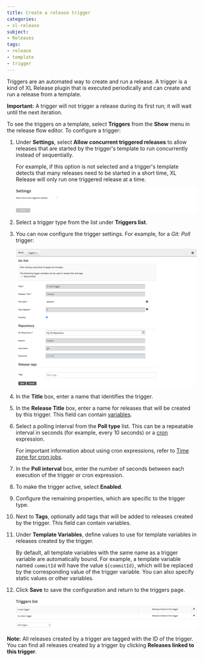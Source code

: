 ```yaml
---
title: Create a release trigger
categories:
- xl-release
subject:
- Releases
tags:
- release
- template
- trigger
---
```


Triggers are an automated way to create and run a release. A trigger is a kind of XL Release plugin that is executed periodically and can create and run a release from a template.

**Important:** A trigger will not trigger a release during its first run; it will wait until the next iteration.

To see the triggers on a template, select **Triggers** from the **Show** menu in the release flow editor. To configure a trigger:

1. Under **Settings**, select **Allow concurrent triggered releases** to allow releases that are started by the trigger's template to run concurrently instead of sequentially.

    For example, if this option is not selected and a trigger's template detects that many releases need to be started in a short time, XL Release will only run one triggered release at a time.

    ![Trigger settings](../images/triggers-settings.png)

1. Select a trigger type from the list under **Triggers list**.
1. You can now configure the trigger settings. For example, for a *Git: Poll* trigger:

    ![Trigger form](../images/git-plugin-fields.png)

1. In the **Title** box, enter a name that identifies the trigger.
1. In the **Release Title** box, enter a name for releases that will be created by this trigger. This field can contain [variables](/xl-release/concept/variables-in-xl-release.html).
1. Select a polling interval from the **Poll type** list. This can be a repeatable interval in seconds (for example, every 10 seconds) or a [cron](https://en.wikipedia.org/wiki/Cron#CRON_expression) expression.

    For important information about using cron expressions, refer to [Time zone for cron jobs](/xl-release/how-to/time-trigger-plugin.html#time-zone-for-cron-jobs).

1. In the **Poll interval** box, enter the number of seconds between each execution of the trigger or cron expression.
1. To make the trigger active, select **Enabled**.
1. Configure the remaining properties, which are specific to the trigger type.
1. Next to **Tags**, optionally add tags that will be added to releases created by the trigger. This field can contain variables.
1. Under **Template Variables**, define values to use for template variables in releases created by the trigger.

    By default, all template variables with the same name as a trigger variable are automatically bound. For example, a template variable named `commitId` will have the value `${commitId}`, which will be replaced by the corresponding value of the trigger variable. You can also specify static values or other variables.

1. Click **Save** to save the configuration and return to the triggers page.

    ![Trigger list](../images/triggers-list.png)

**Note:** All releases created by a trigger are tagged with the ID of the trigger. You can find all releases created by a trigger by clicking **Releases linked to this trigger**.
